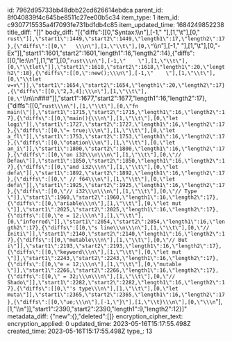 id: 7962d95733bb48dbb22cd626614ebdca
parent_id: 8f040839f4c645be8511c27ee00b5c34
item_type: 1
item_id: c9307715535a4f7093fe731bd1db4c85
item_updated_time: 1684249852238
title_diff: "[]"
body_diff: "[{\"diffs\":[[0,\"Syntax:\\\n\"],[-1,\" \"],[1,\"\\t\"],[0,\" ```rust\"]],\"start1\":1449,\"start2\":1449,\"length1\":17,\"length2\":17},{\"diffs\":[[0,\"   \\\n\"],[1,\"\\t\"],[0,\"```\\\n\"],[-1,\"    \"],[1,\"\\t\"],[0,\"- Ex\"]],\"start1\":1601,\"start2\":1601,\"length1\":16,\"length2\":14},{\"diffs\":[[0,\"le:\\\n\"],[1,\"\\t\"],[0,\"```rust\\\n\"],[-1,\"    \"],[1,\"\\t\"],[0,\"\\tlet\"]],\"start1\":1618,\"start2\":1618,\"length1\":20,\"length2\":18},{\"diffs\":[[0,\":new();\\\n\"],[-1,\"    \"],[1,\"\\t\"],[0,\"\\tlet v=v\"]],\"start1\":1654,\"start2\":1654,\"length1\":20,\"length2\":17},{\"diffs\":[[0,\"2,3,4];\\\n\"],[1,\"\\t\"],[0,\"```\\\n\\\n###\"]],\"start1\":1677,\"start2\":1677,\"length1\":16,\"length2\":17},{\"diffs\":[[0,\"```rust\\\n\"],[1,\"\\t\"],[0,\"fn main(\"]],\"start1\":1715,\"start2\":1715,\"length1\":16,\"length2\":17},{\"diffs\":[[0,\"main(){\\\n\"],[1,\"\\t\"],[0,\"let logi\"]],\"start1\":1727,\"start2\":1727,\"length1\":16,\"length2\":17},{\"diffs\":[[0,\"= true;\\\n\"],[1,\"\\t\"],[0,\"let a_fl\"]],\"start1\":1753,\"start2\":1753,\"length1\":16,\"length2\":17},{\"diffs\":[[0,\"otation\\\n\"],[1,\"\\t\"],[0,\"let an_i\"]],\"start1\":1800,\"start2\":1800,\"length1\":16,\"length2\":17},{\"diffs\":[[0,\"on i32\\\n\\\n\"],[1,\"\\t\"],[0,\"// Defau\"]],\"start1\":1850,\"start2\":1850,\"length1\":16,\"length2\":17},{\"diffs\":[[0,\"and i32\\\n\"],[1,\"\\t\"],[0,\"let defa\"]],\"start1\":1892,\"start2\":1892,\"length1\":16,\"length2\":17},{\"diffs\":[[0,\" // f64\\\n\"],[1,\"\\t\"],[0,\"let defa\"]],\"start1\":1925,\"start2\":1925,\"length1\":16,\"length2\":17},{\"diffs\":[[0,\"// i32\\\n\\\n\"],[1,\"\\t\"],[0,\"// Type \"]],\"start1\":1960,\"start2\":1960,\"length1\":16,\"length2\":17},{\"diffs\":[[0,\"ariable\\\n\"],[1,\"\\t\"],[0,\"let mut \"]],\"start1\":2025,\"start2\":2025,\"length1\":16,\"length2\":17},{\"diffs\":[[0,\"e = 12;\\\n\"],[1,\"\\t\"],[0,\"inferred\"]],\"start1\":2054,\"start2\":2054,\"length1\":16,\"length2\":17},{\"diffs\":[[0,\"s line\\\n\\\n\"],[1,\"\\t\"],[0,\"// Initi\"]],\"start1\":2140,\"start2\":2140,\"length1\":16,\"length2\":17},{\"diffs\":[[0,\"mutable\\\n\"],[1,\"\\t\"],[0,\"// But i\"]],\"start1\":2193,\"start2\":2193,\"length1\":16,\"length2\":17},{\"diffs\":[[0,\"keyword\\\n\"],[1,\"\\t\"],[0,\"let mut \"]],\"start1\":2243,\"start2\":2243,\"length1\":16,\"length2\":17},{\"diffs\":[[0,\"e = 12;\\\n\"],[1,\"\\t\"],[0,\"mutable \"]],\"start1\":2266,\"start2\":2266,\"length1\":16,\"length2\":17},{\"diffs\":[[0,\" = 32;\\\n\\\n\"],[1,\"\\t\"],[0,\"// Shado\"]],\"start1\":2282,\"start2\":2282,\"length1\":16,\"length2\":17},{\"diffs\":[[0,\"'s type\\\n\"],[1,\"\\t\"],[0,\"let muta\"]],\"start1\":2365,\"start2\":2365,\"length1\":16,\"length2\":17},{\"diffs\":[[0,\"ue;\\\n\"],[-1,\"}\"],[1,\"\\t}\\\n\"],[0,\"\\\n```\"],[1,\"\\\n\"]],\"start1\":2390,\"start2\":2390,\"length1\":9,\"length2\":12}]"
metadata_diff: {"new":{},"deleted":[]}
encryption_cipher_text: 
encryption_applied: 0
updated_time: 2023-05-16T15:17:55.498Z
created_time: 2023-05-16T15:17:55.498Z
type_: 13